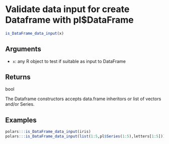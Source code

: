 # Validate data input for create Dataframe with pl$DataFrame

```r
is_DataFrame_data_input(x)
```

## Arguments

- `x`: any R object to test if suitable as input to DataFrame

## Returns

bool

The Dataframe constructors accepts data.frame inheritors or list of vectors and/or Series.

## Examples

```r
polars:::is_DataFrame_data_input(iris)
polars:::is_DataFrame_data_input(list(1:5,pl$Series(1:5),letters[1:5]))
```